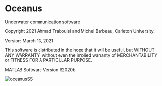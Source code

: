 # Oceanus
Underwater communication software

Copyright 2021 Ahmad Traboulsi and Michel Barbeau, Carleton University.

Version: March 13, 2021
  
This software is distributed in the hope that it will be useful,
but WITHOUT ANY WARRANTY; without even the implied warranty of
MERCHANTABILITY or FITNESS FOR A PARTICULAR PURPOSE. 

MATLAB Software Version R2020b

![oceanusSS](https://user-images.githubusercontent.com/10162529/111035232-6d567a00-83e7-11eb-84d1-844a466eb1cd.JPG)

 

 
